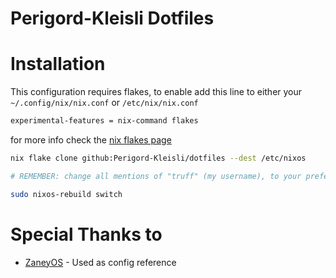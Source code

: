 # Perigord-Kleisli Dotfiles

# Installation

This configuration requires flakes, to enable add this line to either your `~/.config/nix/nix.conf` or `/etc/nix/nix.conf`
```bash 
experimental-features = nix-command flakes
```
for more info check the [nix flakes page](https://nixos.wiki/wiki/Flakes)

```bash
nix flake clone github:Perigord-Kleisli/dotfiles --dest /etc/nixos 

# REMEMBER: change all mentions of "truff" (my username), to your preferred username

sudo nixos-rebuild switch
```

# Special Thanks to
- [ZaneyOS](https://gitlab.com/Zaney/zaneyos) - Used as config reference
